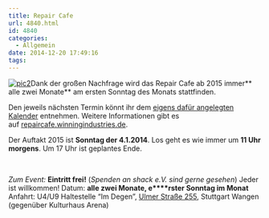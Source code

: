 ```yaml
---
title: Repair Cafe
url: 4840.html
id: 4840
categories:
  - Allgemein
date: 2014-12-20 17:49:16
tags:
---
```


[![pic2](https://blog.shackspace.de/wp-content/uploads/2013/12/pic2-300x202.png)](https://blog.shackspace.de/wp-content/uploads/2013/12/pic2.png)Dank der großen Nachfrage wird das Repair Cafe ab 2015 immer** alle zwei Monate** am ersten Sonntag des Monats stattfinden.

Den jeweils nächsten Termin könnt ihr dem [eigens dafür angelegten Kalender](https://www.google.com/calendar/embed?src=winningindustries@googlemail.com&amp;ctz=Europe/Berlin) entnehmen.
Weitere Informationen gibt es auf [repaircafe.winningindustries.de](http://repaircafe.winningindustries.de/).

Der Auftakt 2015 ist **Sonntag der 4.1.2014**.
Los geht es wie immer um **11 Uhr morgens**.
Um 17 Uhr ist geplantes Ende.

&nbsp;

_Zum Event:_
**Eintritt frei!** (_Spenden an shack e.V. sind gerne gesehen_) Jeder ist willkommen!
Datum: **alle zwei Monate, e****rster Sonntag im Monat**
Anfahrt: U4/U9 Haltestelle “Im Degen”, [Ulmer Straße 255](https://blog.shackspace.de/?page_id=713), Stuttgart Wangen (gegenüber Kulturhaus Arena)